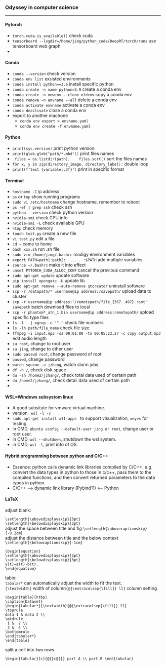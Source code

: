 ### Odyssey in computer science
---
####  Pytorch
* `torch.cuda.is_available()` check cuda
* `tensorboard --logdir=/home/jing/python_code/DeepRT/torch/runs` use tensorboard web graph
* 
#### Conda
* `conda --version` check version
* `conda env list` exsisted environments
* `conda install python==3.6` install specific python
* `conda create -n name python=3.9` create a conda env
* `conda create -n newenv --clone oldenv` copy a conda env
* `conda remove -n envname --all` delete a conda env
* `conda activate envname` activate a conda env
* `conda deactivate` close a conda env
* export to another machone 
  * `conda env export > envname.yaml`
  * `conda env create -f envname.yaml`
#### Python
* `print(sys.version)` print python version
* `print(glob.glob("path/*.mhd"))` print files names
* ` files = os.listdir(path);    files.sort()` sort the files names
* `for x, y in zip(directory_image, directory_label):` double loop
* `print(f'text {variable:.3f}')` print in specific format
#### Terminal
* `hostname -I` ip address
* `ps` or `top` show running programs
* `sudo vi /etc/hostname` change hostname, remember to reboot
* `ps -ef | grep ssh` check ssh
* `python --version` check python version
* `nvidia-smi` check GPU info
* `nvidia-smi -L` check available GPU
* `htop` check memory
* `touch test.py` create a new file
* `vi test.py` edit a file
* `cd ~` come to home
* `bash xxx.sh` run .sh file
* `sudo vim /home/jing/.bashrc` modigy environment variables
* `export PATH=path1:path2: ...... :$PATH` add multiple variables
* `source ~/.bashrc` make it into effect
* `unset PYTORCH_CUDA_ALLOC_CONF` cancel the previous command
* `sudo apt-get update` update software
* `pip install opengate -U` update lib
* `sudo apt-get remove --auto-remove qtcreator` uninstall software
* `scp -r /datapath/* username@ip address:/savepath/` upload data to cluster
* `scp -r username@ip address:'/remotepath/file_{367..497}.root' savepath` batch download files to local
* `scp -r phantom*_atn_1.bin username@ip address:remotepath/` upload specific type files
* `ls -l . | egrep -c '^-'` check file numbers
* `ls -lh path/file_name` check file size 
* `ffmpeg -i input.mp3 -ss 00:01:00 -to 00:05:23.27 -c copy output.mp3` edit audio length
* `su root`, change to root user
* `su jing`, change to other user
* `sudo passwd root`, change password of root
* `passwd`, change password
* `watch squeue -u jzhang`, watch slurm jobs
* `df -h /`, check disk space
* `du -sh /home2/jzhang/`, check total data used of certain path
* `du /home2/jzhang/`, check detail data used of certain path
* 
#### WSL=Windows subsystom linux
* A good subsitute for vmware virtual machine.
* version ` wsl -l -v`
* `sudo apt-get install x11-apps ` to support visualization, `xeyes` for testing.
* in CMD, `ubuntu config --default-user jing or root`, change user or root user.
* in CMD, `wsl --shutdown`, shutdown the wsl system.
* in CMD, `wsl -l`, print info of OS.
  
#### Hybrid programming between python and C/C++
* Essence: python calls dynamic link libraries compiled by C/C++. e.g. convert the data types in python to those in c/c++, pass them to the compiled functions, and then convert returned parameters to the data types in python.
* C/C++ --> dynamic link library (Pybind11) <-- Python


#### LaTeX
adjust blank:

`\setlength{\abovedisplayskip}{3pt} `    
`\setlength{\belowdisplayskip}{3pt}`    
adjust the space between title and fig
`\setlength{\abovecaptionskip}{-0.2cm}`    
adjust the distance between title and the below context
`\setlength{\belowcaptionskip}{-1cm} `

```
\begin{equation}
\setlength{\abovedisplayskip}{3pt}
\setlength{\belowdisplayskip}{3pt}
y(t)=a(t)-b(t).
\end{equation}
```

table:    
`tabular*` can automatically adjust the width to fit the text.    
`{\textwidth}` width of column`{@{\extracolsep{\fill}} ll}` column setting    

```
\begin{table}[htbp]
\caption{Dataset}
\begin{tabular*}{\textwidth}{@{\extracolsep{\fill}} ll}
\toprule
data 1 & data 2 \\
\midrule
 1 &  2 \\
 3 &  4 \\
\bottomrule
\end{tabular*}
\end{table}
```
split a cell into two rows

```
\begin{tabular}[c]{@{}c@{}} part A \\ part B \end{tabular} 
```
